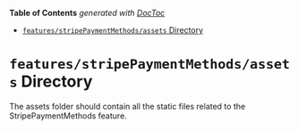 <!-- START doctoc generated TOC please keep comment here to allow auto update -->
<!-- DON'T EDIT THIS SECTION, INSTEAD RE-RUN doctoc TO UPDATE -->

**Table of Contents** _generated with [DocToc](https://github.com/thlorenz/doctoc)_

- [`features/stripePaymentMethods/assets` Directory](#featuresstripepaymentmethodsassets-directory)

<!-- END doctoc generated TOC please keep comment here to allow auto update -->

# `features/stripePaymentMethods/assets` Directory

The assets folder should contain all the static files related to the StripePaymentMethods feature.
